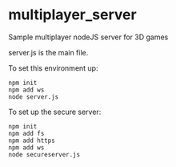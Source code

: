 # multiplayer_server
Sample multiplayer nodeJS server for 3D games

server.js is the main file.

To set this environment up:
```
npm init
npm add ws
node server.js
```

To set up the secure server:
```
npm init
npm add fs
npm add https
npm add ws
node secureserver.js
```